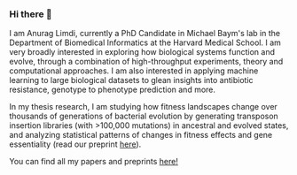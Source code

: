 ### Hi there 👋

I am Anurag Limdi, currently a PhD Candidate in Michael Baym's lab in the Department of Biomedical Informatics at the Harvard Medical School. I am very broadly interested in exploring how biological systems function and evolve, through a combination of high-throughput experiments, theory and computational approaches. I am also interested in applying machine learning to large biological datasets to glean insights into antibiotic resistance, genotype to phenotype prediction and more.

In my thesis research, I am studying how fitness landscapes change over thousands of generations of bacterial evolution by generating transposon insertion libraries (with >100,000 mutations) in ancestral and evolved states, and analyzing statistical patterns of changes in fitness effects and gene essentiality (read our preprint [here](https://www.biorxiv.org/content/10.1101/2022.05.17.492023v1)). 

You can find all my papers and preprints [here!](https://scholar.google.com/citations?user=wgm55b0AAAAJ&hl=en)


<!--
**anuraglimdi/anuraglimdi** is a ✨ _special_ ✨ repository because its `README.md` (this file) appears on your GitHub profile.

Here are some ideas to get you started:

- 🔭 I’m currently working on ...
- 🌱 I’m currently learning ...
- 👯 I’m looking to collaborate on ...
- 🤔 I’m looking for help with ...
- 💬 Ask me about ...
- 📫 How to reach me: ...
- 😄 Pronouns: ...
- ⚡ Fun fact: ...
-->
